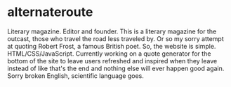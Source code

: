 # alternateroute
Literary magazine. Editor and founder.
This is a literary magazine for the outcast, those who travel the road less traveled by. Or so my sorry attempt at quoting Robert Frost, a famous British poet.
So, the website is simple. HTML/CSS/JavaScript.
Currently working on a quote generator for the bottom of the site to leave users refreshed and inspired when they leave instead of like that's the end and
nothing else will ever happen good again. Sorry broken English, scientific language goes.
